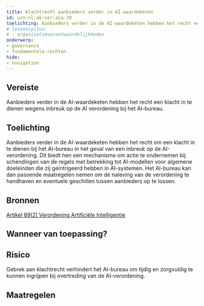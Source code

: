 ```yaml
---
title: Klachtrecht aanbieders verder in AI-waardeketen
id: urn:nl:ak:ver:aia-39
toelichting: Aanbieders verder in de AI-waardeketen hebben het recht een klacht in te dienen wegens inbreuk op de AI verordening bij het AI-bureau.
# levenscyclus:
# - organisatieverantwoordelijkheden
onderwerp:
- governance
- fundamentele-rechten
hide:
- navigation
---
```


<!-- tags -->
## Vereiste

Aanbieders verder in de AI-waardeketen hebben het recht een klacht in te dienen wegens inbreuk op de AI verordening bij het AI-bureau.

## Toelichting

Aanbieders verder in de AI-waardeketen hebben het recht om een klacht in te dienen bij het AI-bureau in het geval van een inbreuk op de AI-verordening.
Dit biedt hen een mechanisme om actie te ondernemen bij schendingen van de regels met betrekking tot AI-modellen voor algemene doeleinden die zij geïntrigeerd hebben in AI-systemen.
Het AI-bureau kan dan passende maatregelen nemen om de naleving van de verordening te handhaven en eventuele geschillen tussen aanbieders op te lossen.

## Bronnen

[Artikel 89(2) Verordening Artificiële Intelligentie](https://eur-lex.europa.eu/legal-content/NL/TXT/HTML/?uri=OJ:L_202401689#d1e7817-1-1)

## Wanneer van toepassing?


## Risico

Gebrek aan klachtrecht verhindert het AI-bureau om tijdig en zorgvuldig te kunnen ingrijpen bij overtreding van de AI-verordening.

## Maatregelen

<!-- list_maatregelen vereiste/aia-39-recht-klacht-indienen-bij-ai-bureau -->
